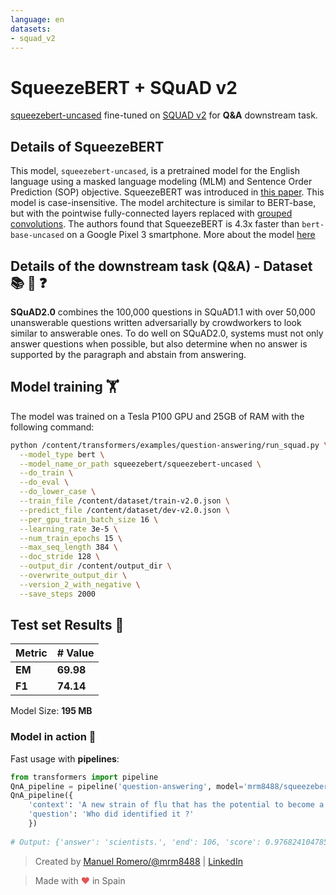 ```yaml
---
language: en
datasets:
- squad_v2
---
```


# SqueezeBERT + SQuAD v2

[squeezebert-uncased](https://huggingface.co/squeezebert/squeezebert-uncased) fine-tuned on [SQUAD v2](https://rajpurkar.github.io/SQuAD-explorer/explore/v2.0/dev/) for **Q&A** downstream task.

## Details of SqueezeBERT

This model, `squeezebert-uncased`, is a pretrained model for the English language using a masked language modeling (MLM) and Sentence Order Prediction (SOP) objective.
SqueezeBERT was introduced in [this paper](https://arxiv.org/abs/2006.11316). This model is case-insensitive. The model architecture is similar to BERT-base, but with the pointwise fully-connected layers replaced with [grouped convolutions](https://blog.yani.io/filter-group-tutorial/).
The authors found that SqueezeBERT is 4.3x faster than `bert-base-uncased` on a Google Pixel 3 smartphone.
More about the model [here](https://arxiv.org/abs/2004.02984)

## Details of the downstream task (Q&A) - Dataset 📚 🧐 ❓

**SQuAD2.0** combines the 100,000 questions in SQuAD1.1 with over 50,000 unanswerable questions written adversarially by crowdworkers to look similar to answerable ones. To do well on SQuAD2.0, systems must not only answer questions when possible, but also determine when no answer is supported by the paragraph and abstain from answering.

## Model training 🏋️‍

The model was trained on a Tesla P100 GPU and 25GB of RAM with the following command:

```bash
python /content/transformers/examples/question-answering/run_squad.py \
  --model_type bert \
  --model_name_or_path squeezebert/squeezebert-uncased \
  --do_train \
  --do_eval \
  --do_lower_case \
  --train_file /content/dataset/train-v2.0.json \
  --predict_file /content/dataset/dev-v2.0.json \
  --per_gpu_train_batch_size 16 \
  --learning_rate 3e-5 \
  --num_train_epochs 15 \
  --max_seq_length 384 \
  --doc_stride 128 \
  --output_dir /content/output_dir \
  --overwrite_output_dir \
  --version_2_with_negative \
  --save_steps 2000
```

## Test set Results 🧾

| Metric | # Value   |
| ------ | --------- |
| **EM** | **69.98** |
| **F1** | **74.14** |

Model Size: **195 MB** 

### Model in action 🚀

Fast usage with **pipelines**:

```python
from transformers import pipeline
QnA_pipeline = pipeline('question-answering', model='mrm8488/squeezebert-finetuned-squadv2')
QnA_pipeline({
    'context': 'A new strain of flu that has the potential to become a pandemic has been identified in China by scientists.',
    'question': 'Who did identified it ?'
    })
    
# Output: {'answer': 'scientists.', 'end': 106, 'score': 0.9768241047859192, 'start': 96}
```

> Created by [Manuel Romero/@mrm8488](https://twitter.com/mrm8488) | [LinkedIn](https://www.linkedin.com/in/manuel-romero-cs/)

> Made with <span style="color: #e25555;">&hearts;</span> in Spain
